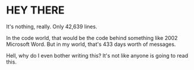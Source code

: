 # HEY THERE
It's nothing, really.  Only 42,639 lines. 

In the code world, that would be the code behind something like 2002 Microsoft Word. But in my world, that's 433 days worth of messages.


Hell, why do I even bother writing this? It's not like anyone is going to read this. 